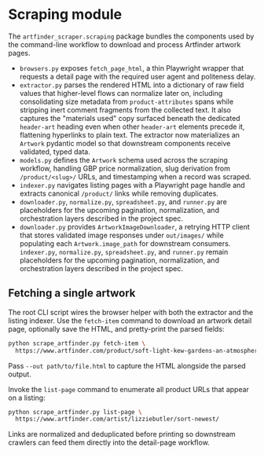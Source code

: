 # Scraping module

The `artfinder_scraper.scraping` package bundles the components used by the
command-line workflow to download and process Artfinder artwork pages.

* `browsers.py` exposes `fetch_page_html`, a thin Playwright wrapper that
  requests a detail page with the required user agent and politeness delay.
* `extractor.py` parses the rendered HTML into a dictionary of raw field
  values that higher-level flows can normalize later on, including
  consolidating size metadata from `product-attributes` spans while
  stripping inert comment fragments from the collected text. It also
  captures the "materials used" copy surfaced beneath the dedicated
  `header-art` heading even when other `header-art` elements precede it,
  flattening hyperlinks to plain text. The extractor now materializes an
  `Artwork` pydantic model so that downstream components receive
  validated, typed data.
* `models.py` defines the `Artwork` schema used across the scraping
  workflow, handling GBP price normalization, slug derivation from
  `/product/<slug>/` URLs, and timestamping when a record was scraped.
* `indexer.py` navigates listing pages with a Playwright page handle and
  extracts canonical `/product/` links while removing duplicates.
* `downloader.py`, `normalize.py`, `spreadsheet.py`, and
  `runner.py` are placeholders for the upcoming pagination, normalization, and
  orchestration layers described in the project spec.
* `downloader.py` provides `ArtworkImageDownloader`, a retrying HTTP client
  that stores validated image responses under `out/images/` while populating
  each `Artwork.image_path` for downstream consumers. `indexer.py`,
  `normalize.py`, `spreadsheet.py`, and `runner.py` remain placeholders for the
  upcoming pagination, normalization, and orchestration layers described in the
  project spec.

## Fetching a single artwork

The root CLI script wires the browser helper with both the extractor and the
listing indexer. Use the `fetch-item` command to download an artwork detail
page, optionally save the HTML, and pretty-print the parsed fields:

```bash
python scrape_artfinder.py fetch-item \
  https://www.artfinder.com/product/soft-light-kew-gardens-an-atmospheric-oil-painting/
```

Pass `--out path/to/file.html` to capture the HTML alongside the parsed output.

Invoke the `list-page` command to enumerate all product URLs that appear on a
listing:

```bash
python scrape_artfinder.py list-page \
  https://www.artfinder.com/artist/lizziebutler/sort-newest/
```

Links are normalized and deduplicated before printing so downstream crawlers
can feed them directly into the detail-page workflow.
